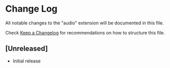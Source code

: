 # Change Log
All notable changes to the "audio" extension will be documented in this file.

Check [Keep a Changelog](http://keepachangelog.com/) for recommendations on how to structure this file.

## [Unreleased]
- Initial release
